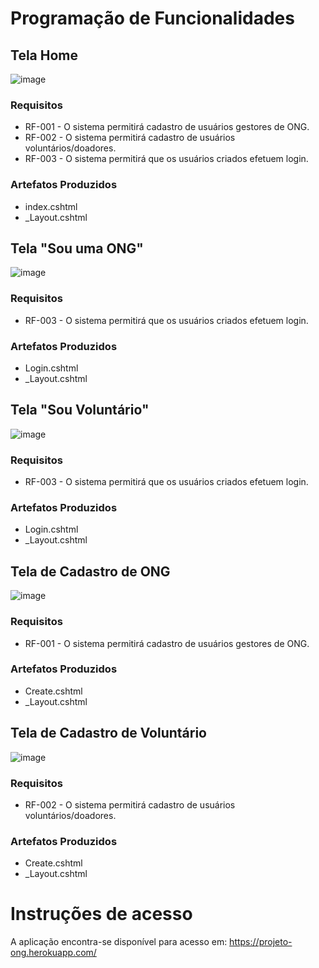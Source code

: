 # Programação de Funcionalidades

## Tela Home

![image](https://user-images.githubusercontent.com/100412134/198906033-a64debc0-fc89-4d20-af05-db69f9c65ffd.png)

### Requisitos

- RF-001 - O sistema permitirá cadastro de usuários gestores de ONG.
- RF-002 - O sistema permitirá cadastro de usuários voluntários/doadores.
- RF-003 - O sistema permitirá que os usuários criados efetuem login.

### Artefatos Produzidos

- index.cshtml
-  _Layout.cshtml

## Tela "Sou uma ONG"

![image](https://user-images.githubusercontent.com/100412134/198906275-7a9a5314-90a7-495a-a1b4-7d2faddb6c46.png)

### Requisitos

- RF-003 - O sistema permitirá que os usuários criados efetuem login.

### Artefatos Produzidos

- Login.cshtml 
- _Layout.cshtml 

## Tela "Sou Voluntário"

![image](https://user-images.githubusercontent.com/100412134/198906319-c08c058d-47f0-466b-8540-d1c9d921e0d6.png)

### Requisitos

- RF-003 - O sistema permitirá que os usuários criados efetuem login.

### Artefatos Produzidos

- Login.cshtml 
- _Layout.cshtml 

## Tela de Cadastro de ONG

![image](https://user-images.githubusercontent.com/100412134/198906698-ca52752f-43da-4baa-b760-d3dccf4fbca6.png)

### Requisitos

- RF-001 - O sistema permitirá cadastro de usuários gestores de ONG.

### Artefatos Produzidos

- Create.cshtml 
- _Layout.cshtml

## Tela de Cadastro de Voluntário

![image](https://user-images.githubusercontent.com/100412134/198906571-0163765a-48e6-4ef0-9cc3-56e07c2894c3.png)

### Requisitos

- RF-002 - O sistema permitirá cadastro de usuários voluntários/doadores.

### Artefatos Produzidos

- Create.cshtml 
- _Layout.cshtml

# Instruções de acesso

A aplicação encontra-se disponível para acesso em: https://projeto-ong.herokuapp.com/
